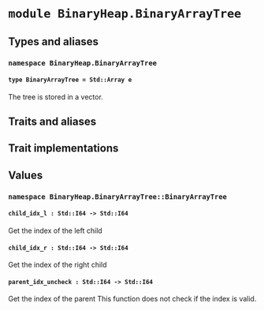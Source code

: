 # `module BinaryHeap.BinaryArrayTree`

## Types and aliases

### `namespace BinaryHeap.BinaryArrayTree`

#### `type BinaryArrayTree = Std::Array e`

The tree is stored in a vector.

## Traits and aliases

## Trait implementations

## Values

### `namespace BinaryHeap.BinaryArrayTree::BinaryArrayTree`

#### `child_idx_l : Std::I64 -> Std::I64`

Get the index of the left child

#### `child_idx_r : Std::I64 -> Std::I64`

Get the index of the right child

#### `parent_idx_uncheck : Std::I64 -> Std::I64`

Get the index of the parent
This function does not check if the index is valid.